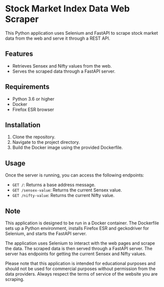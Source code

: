 # Stock Market Index Data Web Scraper

This Python application uses Selenium and FastAPI to scrape stock market data from the web and serve it through a REST API.

## Features

- Retrieves Sensex and Nifty values from the web.
- Serves the scraped data through a FastAPI server.

## Requirements

- Python 3.6 or higher
- Docker
- Firefox ESR browser

## Installation

1. Clone the repository.
2. Navigate to the project directory.
3. Build the Docker image using the provided Dockerfile.


## Usage

Once the server is running, you can access the following endpoints:

- `GET /`: Returns a base address message.
- `GET /sensex-value`: Returns the current Sensex value.
- `GET /nifty-value`: Returns the current Nifty value.

## Note

This application is designed to be run in a Docker container. The Dockerfile sets up a Python environment, installs Firefox ESR and geckodriver for Selenium, and starts the FastAPI server.

The application uses Selenium to interact with the web pages and scrape the data. The scraped data is then served through a FastAPI server. The server has endpoints for getting the current Sensex and Nifty values.

Please note that this application is intended for educational purposes and should not be used for commercial purposes without permission from the data providers. Always respect the terms of service of the website you are scraping. 
